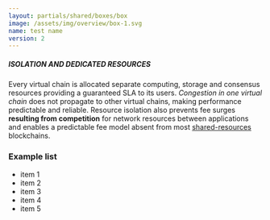 ```yaml
---
layout: partials/shared/boxes/box
image: /assets/img/overview/box-1.svg
name: test name
version: 2
---
```


##### ISOLATION AND DEDICATED RESOURCES

Every virtual chain is allocated separate computing, storage and consensus resources providing a
guaranteed SLA to its users. _Congestion in one virtual chain_ does not propagate to other
virtual chains, making performance predictable and reliable. Resource isolation also
prevents fee surges **resulting from competition** for network resources between
applications and enables a predictable fee model absent from most [shared-resources](www.google.com) blockchains.

### Example list

- item 1
- item 2
- item 3
- item 4
- item 5
